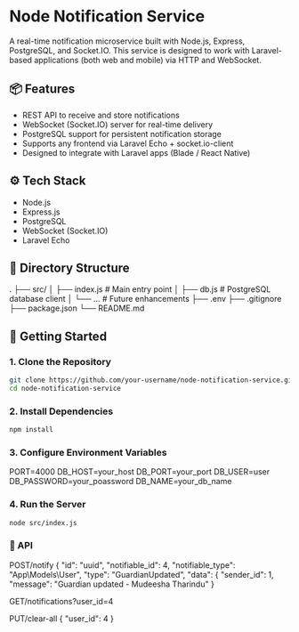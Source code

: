 # Node Notification Service

A real-time notification microservice built with Node.js, Express, PostgreSQL, and Socket.IO. This service is designed to work with Laravel-based applications (both web and mobile) via HTTP and WebSocket.

## 📦 Features

- REST API to receive and store notifications
- WebSocket (Socket.IO) server for real-time delivery
- PostgreSQL support for persistent notification storage
- Supports any frontend via Laravel Echo + socket.io-client
- Designed to integrate with Laravel apps (Blade / React Native)

## ⚙️ Tech Stack

- Node.js
- Express.js
- PostgreSQL
- WebSocket (Socket.IO)
- Laravel Echo

## 📁 Directory Structure

.
├── src/
│ ├── index.js # Main entry point
│ ├── db.js # PostgreSQL database client
│ └── ... # Future enhancements
├── .env
├── .gitignore
├── package.json
└── README.md


## 🚀 Getting Started

### 1. Clone the Repository

```bash
git clone https://github.com/your-username/node-notification-service.git
cd node-notification-service
```

### 2. Install Dependencies

```bash
npm install
```

### 3. Configure Environment Variables

PORT=4000
DB_HOST=your_host
DB_PORT=your_port
DB_USER=user
DB_PASSWORD=your_poassword
DB_NAME=your_db_name

### 4. Run the Server

```bash
node src/index.js
```

### 🔌 API

POST/notify
{
  "id": "uuid",
  "notifiable_id": 4,
  "notifiable_type": "App\\Models\\User",
  "type": "GuardianUpdated",
  "data": {
    "sender_id": 1,
    "message": "Guardian updated - Mudeesha Tharindu"
}

GET/notifications?user_id=4

PUT/clear-all
{
  "user_id": 4
}


